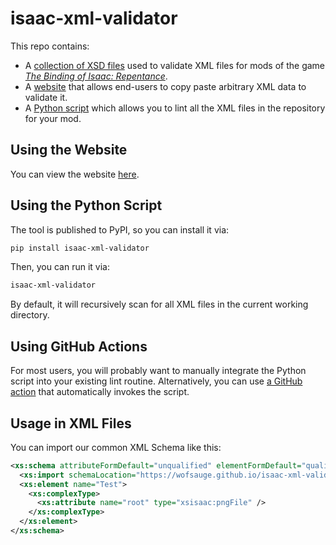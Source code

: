 # isaac-xml-validator

This repo contains:

- A [collection of XSD files](https://github.com/wofsauge/isaac-xml-validator/tree/main/xsd) used to validate XML files for mods of the game _[The Binding of Isaac: Repentance](https://store.steampowered.com/app/1426300/The_Binding_of_Isaac_Repentance/)_.
- A [website](https://wofsauge.github.io/isaac-xml-validator/webtool) that allows end-users to copy paste arbitrary XML data to validate it.
- A [Python script](https://github.com/wofsauge/isaac-xml-validator/blob/main/isaac-xml-validator.py) which allows you to lint all the XML files in the repository for your mod.

## Using the Website

You can view the website [here](https://wofsauge.github.io/isaac-xml-validator/webtool).

## Using the Python Script

The tool is published to PyPI, so you can install it via:

```sh
pip install isaac-xml-validator
```

Then, you can run it via:

```sh
isaac-xml-validator
```

By default, it will recursively scan for all XML files in the current working directory.

## Using GitHub Actions

For most users, you will probably want to manually integrate the Python script into your existing lint routine. Alternatively, you can use [a GitHub action](https://github.com/wofsauge/Isaac-xmlvalidator-action) that automatically invokes the script.

## Usage in XML Files

You can import our common XML Schema like this:

```xml
<xs:schema attributeFormDefault="unqualified" elementFormDefault="qualified" xmlns:xs="http://www.w3.org/2001/XMLSchema" xmlns:xsisaac="https://wofsauge.github.io/isaac-xml-validator">
  <xs:import schemaLocation="https://wofsauge.github.io/isaac-xml-validator/isaacTypes.xsd" namespace="https://wofsauge.github.io/isaac-xml-validator" />
  <xs:element name="Test">
    <xs:complexType>
      <xs:attribute name="root" type="xsisaac:pngFile" />
    </xs:complexType>
  </xs:element>
</xs:schema>
```

